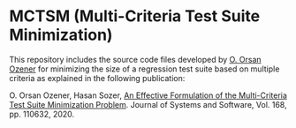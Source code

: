 # MCTSM (Multi-Criteria Test Suite Minimization)

This repository includes the source code files developed by [O. Orsan Ozener](https://faculty.ozyegin.edu.tr/orsano/) for minimizing the size of a regression test suite based on multiple criteria as explained in the following publication:

O. Orsan Ozener, Hasan Sozer, 
[An Effective Formulation of the Multi-Criteria Test Suite Minimization Problem](https://doi.org/10.1016/j.jss.2020.110632).
Journal of Systems and Software, Vol. 168, pp. 110632, 2020.
